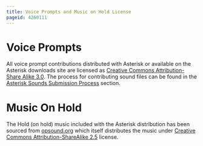 ```yaml
---
title: Voice Prompts and Music on Hold License
pageid: 4260111
---
```


Voice Prompts
=============

All voice prompt contributions distributed with Asterisk or available on the Asterisk downloads site are licensed as [Creative Commons Attribution-Share Alike 3.0](http://creativecommons.org/licenses/by-sa/3.0/us/). The process for contributing sound files can be found in the [Asterisk Sounds Submission Process](/Asterisk-Sounds-Submission-Process) section.

Music On Hold
=============

The Hold (on hold) music included with the Asterisk distribution has been sourced from [opsound.org](http://opsound.org/) which itself distributes the music under [Creative Commons Attribution-ShareAlike 2.5](http://creativecommons.org/licenses/by-sa/2.5/legalcode) license.

